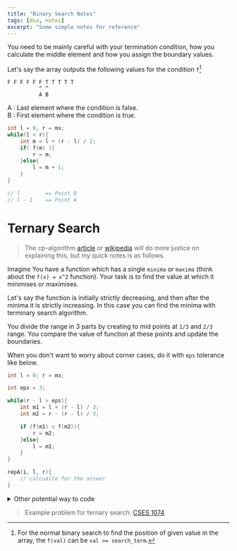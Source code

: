 ```yaml
---
title: "Binary Search Notes"
tags: [dsa, notes]
excerpt: "Some simple notes for reference"
---
```


You need to be mainly careful with your termination condition, how you calculate the middle element and how you assign the boundary values.

Let's say the array outputs the following values for the condition `f`[^1]
```
F F F F F F T T T T T  
          ^ ^  
          A B  
```

A : Last element where the condition is false.  
B : First element where the condition is true.


```cpp
int l = 0, r = mx;
while(l < r){
    int m = l + (r - l) / 2;
    if( f(m) ){
        r = m;
    }else{
        l = m + 1;
    }
}

// l        == Point B
// l - 1    == Point A

```

[^1]: For the normal binary search to find the position of given value in the array, the `f(val)` can be `val >= search_term`.


# Ternary Search

> The cp-algorithm [article][ternary_search] or [wikipedia][wk] will do more justice on explaining this, but my quick notes is as follows.


Imagine You have a function which has a single `minima` or `maxima` (think about the `f(x) = x^2` function). 
Your task is to find the value at which it minimises or maximises.  

Let's say the function is initially strictly decreasing, and then after the minima it is strictly increasing. 
In this case you can find the minima with terminary search algorithm.  

You divide the range in 3 parts by creating to mid points at `1/3` and `2/3` range.
You compare the value of function at these points and update the boundaries.

When you don't want to worry about corner cases, do it with `eps` tolerance like below.

```cpp
int l = 0; r = mx;

int eps = 3;

while(r - l > eps){
    int m1 = l + (r - l) / 3;
    int m2 = r - (r - l) / 3;

    if (f(m1) < f(m2)){
        r = m2;
    }else{
        l = m1;
    }
}

repA(i, l, r){
    // calcualte for the answer
}

```

<details>
<summary>Other potential way to code </summary>

The reason I am hiding this is because I have not properly thought it through if this will work in all the scenarios. Something to do in future. 

I feel that the `eps` method above generally works well and we shouldn't need to case work each scenario so hiding this is better. 

{% highlight cpp %}
int l = 0; r = mx;
while(l < r){
    int m1 = l + (r - l) / 3;
    int m2 = r - (r - l) / 3;

    if (cost(m1) < cost(m2)){
        r = m2 - 1;
    }else{
        l = m1 + 1;
    }
}

cout << l << endl;
{% endhighlight %}

</details>


> Example problem for ternary search: [CSES 1074](https://cses.fi/problemset/task/1074)  

[ternary_search]: https://cp-algorithms.com/num_methods/ternary_search.html
[wk]: https://en.wikipedia.org/wiki/Ternary_search
